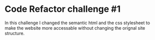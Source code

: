 # Code Refactor challenge #1

In this challenge I changed the semantic html and the css stylesheet to make the website more accessable without changing the orignal site structure.


